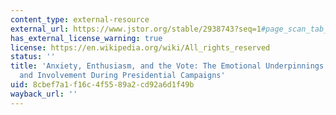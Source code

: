 ```yaml
---
content_type: external-resource
external_url: https://www.jstor.org/stable/2938743?seq=1#page_scan_tab_contents
has_external_license_warning: true
license: https://en.wikipedia.org/wiki/All_rights_reserved
status: ''
title: 'Anxiety, Enthusiasm, and the Vote: The Emotional Underpinnings of Learning
  and Involvement During Presidential Campaigns'
uid: 8cbef7a1-f16c-4f55-89a2-cd92a6d1f49b
wayback_url: ''
---
```

